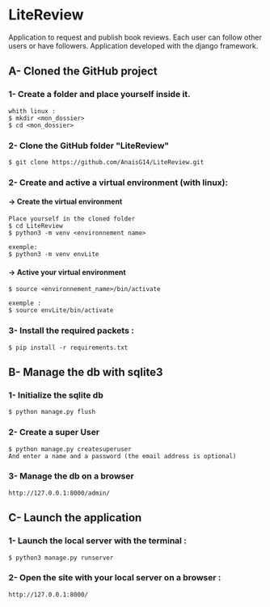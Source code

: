 # LiteReview
Application to request and publish book reviews.
Each user can follow other users or have followers.
Application developed with the django framework.

## A- Cloned the GitHub project 
### 1- Create a folder and place yourself inside it.
    whith linux :
    $ mkdir <mon_dossier>
    $ cd <mon_dossier>
### 2- Clone the GitHub folder "LiteReview"
    $ git clone https://github.com/AnaisG14/LiteReview.git
### 2- Create and active a virtual environment (with linux):
#### -> Create the virtual environment
    Place yourself in the cloned folder
    $ cd LiteReview
    $ python3 -m venv <environnement name>

    exemple: 
    $ python3 -m venv envLite
#### -> Active your virtual environment
    $ source <environnement_name>/bin/activate

    exemple : 
    $ source envLite/bin/activate
### 3- Install the required packets :
    $ pip install -r requirements.txt

## B- Manage the db with sqlite3
### 1- Initialize the sqlite db
    $ python manage.py flush
### 2- Create a super User
    $ python manage.py createsuperuser
    And enter a name and a password (the email address is optional)
### 3- Manage the db on a browser
    http://127.0.0.1:8000/admin/

## C- Launch the application
### 1- Launch the local server with the terminal :
    $ python3 manage.py runserver
### 2- Open the site with your local server on a browser :
    http://127.0.0.1:8000/

